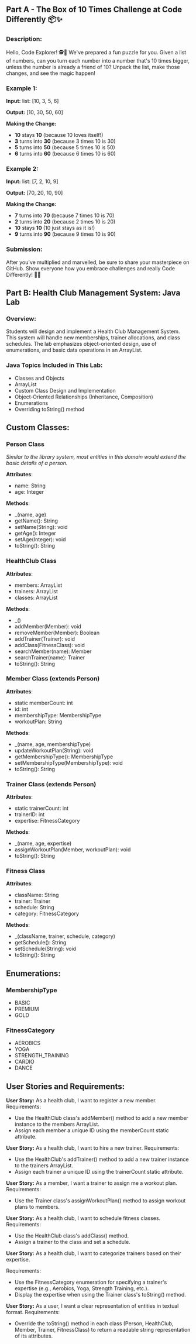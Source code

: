 ## Part A - The Box of 10 Times Challenge at Code Differently 📦✨

### Description:

Hello, Code Explorer! 🕵️🚀 We've prepared a fun puzzle for you. Given a list of numbers, can you turn each number into a number that's 10 times bigger, unless the number is already a friend of 10? Unpack the list, make those changes, and see the magic happen!

### Example 1:

**Input:**
list: [10, 3, 5, 6]

**Output:**
[10, 30, 50, 60]

**Making the Change:**

- **10** stays **10** (because 10 loves itself!)
- **3** turns into **30** (because 3 times 10 is 30)
- **5** turns into **50** (because 5 times 10 is 50)
- **6** turns into **60** (because 6 times 10 is 60)

### Example 2:

**Input:**
list: [7, 2, 10, 9]

**Output:**
[70, 20, 10, 90]

**Making the Change:**

- **7** turns into **70** (because 7 times 10 is 70)
- **2** turns into **20** (because 2 times 10 is 20)
- **10** stays **10** (10 just stays as it is!)
- **9** turns into **90** (because 9 times 10 is 90)

### Submission:
After you've multiplied and marvelled, be sure to share your masterpiece on GitHub. Show everyone how you embrace challenges and really Code Differently! 🎉🌟

## Part B: Health Club Management System: Java Lab

### Overview:
Students will design and implement a Health Club Management System. This system will handle new memberships, trainer allocations, and class schedules. The lab emphasizes object-oriented design, use of enumerations, and basic data operations in an ArrayList.

### Java Topics Included in This Lab:

- Classes and Objects
- ArrayList
- Custom Class Design and Implementation
- Object-Oriented Relationships (Inheritance, Composition)
- Enumerations
- Overriding toString() method

## Custom Classes:

### Person Class

*Similar to the library system, most entities in this domain would extend the basic details of a person.*

**Attributes**:

- name: String
- age: Integer

**Methods**:

- _(name, age)
- getName(): String
- setName(String): void
- getAge(): Integer
- setAge(Integer): void
- toString(): String

### HealthClub Class

**Attributes**:

- members: ArrayList
- trainers: ArrayList
- classes: ArrayList

**Methods**:

- _()
- addMember(Member): void
- removeMember(Member): Boolean
- addTrainer(Trainer): void
- addClass(FitnessClass): void
- searchMember(name): Member
- searchTrainer(name): Trainer
- toString(): String

### Member Class (extends Person)

**Attributes**:

- static memberCount: int
- id: int
- membershipType: MembershipType
- workoutPlan: String

**Methods**:

- _(name, age, membershipType)
- updateWorkoutPlan(String): void
- getMembershipType(): MembershipType
- setMembershipType(MembershipType): void
- toString(): String

### Trainer Class (extends Person)

**Attributes**:

- static trainerCount: int
- trainerID: int
- expertise: FitnessCategory

**Methods**:
- _(name, age, expertise)
- assignWorkoutPlan(Member, workoutPlan): void
- toString(): String

### Fitness Class

**Attributes**:

- className: String
- trainer: Trainer
- schedule: String
- category: FitnessCategory

**Methods**:

- _(className, trainer, schedule, category)
- getSchedule(): String
- setSchedule(String): void
- toString(): String

## Enumerations:

### MembershipType

- BASIC
- PREMIUM
- GOLD

### FitnessCategory

- AEROBICS
- YOGA
- STRENGTH_TRAINING
- CARDIO
- DANCE

## User Stories and Requirements:

**User Story:** As a health club, I want to register a new member.
Requirements:
- Use the HealthClub class's addMember() method to add a new member instance to the members ArrayList.
- Assign each member a unique ID using the memberCount static attribute.

**User Story:** As a health club, I want to hire a new trainer.
Requirements:
- Use the HealthClub's addTrainer() method to add a new trainer instance to the trainers ArrayList.
- Assign each trainer a unique ID using the trainerCount static attribute.

**User Story:** As a member, I want a trainer to assign me a workout plan.
Requirements:
- Use the Trainer class's assignWorkoutPlan() method to assign workout plans to members.

**User Story:** As a health club, I want to schedule fitness classes.
Requirements:

- Use the HealthClub class's addClass() method.
- Assign a trainer to the class and set a schedule.

**User Story:** As a health club, I want to categorize trainers based on their expertise.

Requirements:

- Use the FitnessCategory enumeration for specifying a trainer's expertise (e.g., Aerobics, Yoga, Strength Training, etc.).
- Display the expertise when using the Trainer class's toString() method.

**User Story:** As a user, I want a clear representation of entities in textual format.
Requirements:

- Override the toString() method in each class (Person, HealthClub, Member, Trainer, FitnessClass) to return a readable string representation of its attributes.